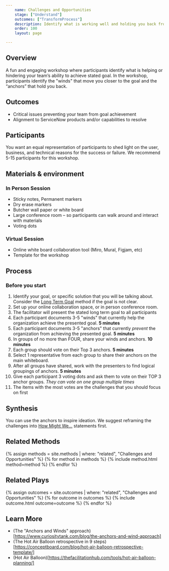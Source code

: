 ```yaml
---
    name: Challenges and Opportunities
    stage: ["Understand"]
    outcomes: ["TransformProcess"]
    description: Identify what is working well and holding you back from achieving a stated goal.
    order: 100
    layout: page

---
```

## Overview
A fun and engaging workshop where participants identify what is helping or hindering your team’s ability to achieve stated goal. In the workshop, participants identify the "winds" that move you closer to the goal and the “anchors” that hold you back.

## Outcomes
* Critical issues preventing your team from goal achievement
* Alignment to ServiceNow products and/or capabilities to resolve

## Participants
You want an equal representation of participants to shed light on the user, business, and technical reasons for the success or failure. We recommend 5-15 participants for this workshop.


## Materials & environment
### In Person Session
* Sticky notes, Permanent markers
* Dry erase markers
* Butcher wall paper or white board
* Large conference room – so participants can walk around and interact with materials
* Voting dots

### Virtual Session
* Online white board collaboration tool (Miro, Mural, Figjam, etc)
* Template for the workshop
  	
## Process

### Before you start
1. Identify your goal, or specific solution that you will be talking about. Consider the [Long Term Goal](./long-term-goal) method if the goal is not clear.
2. Set up your online collaboration space, or in person conference room.
3. The facilitator will present the stated long term goal to all participants
4. Each participant documents 3-5 "winds" that currently help the organization achieve the presented goal. **5 minutes**
5. Each participant documents 3-5 "anchors" that currently *prevent* the organization from achieving the presented goal. **5 minutes**
6. In groups of no more than FOUR, share your winds and anchors. **10 minutes**
7. Each group should vote on their Top 3 anchors. **5 minutes**
8. Select 1 representative from each group to share their anchors on the main whiteboard.
9. After all groups have shared, work with the presenters to find logical groupings of anchors. **5 minutes**
10. Give each participant 3 voting dots and ask them to vote on their TOP 3 anchor groups. *They can vote on one group multiple times*
11. The items with the most votes are the challenges that you should focus on first

## Synthesis
You can use the anchors to inspire ideation. We suggest reframing the challenges into [How Might We...](./how-might-we) statements first.

## Related Methods
{% assign methods = site.methods | where: "related", "Challenges and Opportunities" %}
{% for method in methods %}
  {% include method.html  method=method %}
{% endfor %}

## Related Plays
{% assign outcomes = site.outcomes | where: "related", "Challenges and Opportunities" %}
{% for outcome in outcomes %}
  {% include outcome.html  outcome=outcome %}
{% endfor %}

## Learn More
- (The "Anchors and Winds" approach)[https://www.curiositytank.com/blog/the-anchors-and-wind-approach]
- (The Hot Air Balloon retrospective in 9 steps)[https://conceptboard.com/blog/hot-air-balloon-retrospective-template/]
- (Hot Air Balloon)[https://thefacilitationhub.com/tools/hot-air-balloon-planning/]